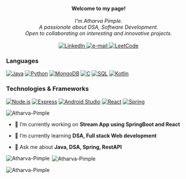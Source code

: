 <p align="center">
    <b>Welcome to my page!</b><br><br>
    <i>
        I'm Atharva Pimple.<br>
        A passionate about DSA, Software Development.<br>
        Open to collaborating on interesting and innovative projects.<br>
    </i><br>
    <a href="https://www.linkedin.com/in/atharva-pimple-99bbbb216">
        <img src="https://img.shields.io/badge/LinkedIn-blue?style=flat-square&logo=linkedin" alt="LinkedIn">
    </a>
    <a href="mailto:atharvapimple30@gmail.com">
        <img src="https://img.shields.io/badge/Email-blue?style=flat-square&logo=gmail&logoColor=white" alt="e-mail">
    </a>
    <a href="https://leetcode.com/u/atharv4/">
        <img src="https://img.shields.io/badge/Leetcode-blue?style=flat-square&logo=leetcode&logoColor=white" alt="LeetCode">
    </a>
</p>

### Languages
[![Java](https://img.shields.io/badge/Java-black?style=for-the-badge&logo=Java)](https://docs.oracle.com/en/java/)
[![Python](https://img.shields.io/badge/Python-black?style=for-the-badge&logo=Python)](https://docs.python.org/3/)
[![MongoDB](https://img.shields.io/badge/mongodb-black?style=for-the-badge&logo=mongodb)](https://www.mongodb.com/cloud/atlas/lp/try4?utm_source=google&utm_campaign=search_gs_pl_evergreen_atlas_general-phrase_prosp-brand_gic-null_ww-multi_ps-all_desktop_eng_lead&utm_term=mongodb&utm_medium=cpc_paid_search&utm_ad=p&utm_ad_campaign_id=11295578158&adgroup=116363205048&cq_cmp=11295578158&gad=1&gclid=Cj0KCQjwusunBhCYARIsAFBsUP8eXj5VZiWFGfA-jvJJlkxFvp5HJhtERuLfybJFt4sCGMSf6572gJcaAj-sEALw_wcB)
[![C](https://img.shields.io/badge/c-black?style=for-the-badge&logo=c)](https://github.com/Atharva-Pimple)
[![SQL](https://img.shields.io/badge/sql-black?style=for-the-badge&logo=mysql)](https://github.com/Atharva-Pimple)
[![Kotlin](https://img.shields.io/badge/Kotlin-black?style=for-the-badge&logo=Kotlin)](https://github.com/Atharva-Pimple)

### Technologies & Frameworks
[![Node.js](https://img.shields.io/badge/Node.js-black?style=for-the-badge&logo=Node.js)](https://nodejs.org/en/docs)
[![Express](https://img.shields.io/badge/Express-black?style=for-the-badge&logo=express)](https://expressjs.com/en/5x/api.html)
[![Android Studio](https://img.shields.io/badge/androidstudio-black?style=for-the-badge&logo=androidstudio)](https://github.com/Atharva-Pimple)
[![React](https://img.shields.io/badge/React-black?style=for-the-badge&logo=react)](https://github.com/Atharva-Pimple)
[![Spring](https://img.shields.io/badge/spring-black?style=for-the-badge&logo=spring)](https://github.com/Atharva-Pimple)

<p align="left"> <img src="https://komarev.com/ghpvc/?username=Atharva-Pimple&label=Profile%20views&color=0e75b6&style=flat" alt="Atharva-Pimple" /> </p>

- 🔭 I’m currently working on **Stream App using SpringBoot and React**

- 🌱 I’m currently learning **DSA, Full stack Web development**

- 💬 Ask me about **Java, DSA, Spring, RestAPI**

<!--- Profile views --->

</p>

<p><img align="left" src="https://github-readme-stats.vercel.app/api/top-langs?username=Atharva-Pimple&show_icons=true&locale=en&layout=compact" alt="Atharva-Pimple" /></p>

<p>&nbsp;<img align="center" src="https://github-readme-stats.vercel.app/api?username=Atharva-Pimple&show_icons=true&locale=en" alt="Atharva-Pimple" /></p>

<p><img align="center" src="https://github-readme-streak-stats.herokuapp.com/?user=Atharva-Pimple&" alt="Atharva-Pimple" /></p>
